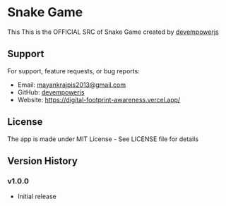# Snake Game

This This is the OFFICIAL SRC of Snake Game created by [devempowerjs](github.com/devempowerjs)

## Support

For support, feature requests, or bug reports:
- Email: mayankrajpis2013@gmail.com
- GitHub: [devempowerjs](github.com/devempowerjs)
- Website: https://digital-footprint-awareness.vercel.app/

## License

The app is made under MIT License - See LICENSE file for details

## Version History

### v1.0.0
- Initial release
